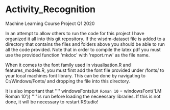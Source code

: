 # Activity_Recognition
Machine Learning Course Project Q1 2020

In an attempt to allow others to run the code for this project I have organized it all into this 
git repository. If the wisdm-dataset file is added to a directory that contains the files and folders
above you should be able to run all the code provided. Note that in order to compile the latex pdf 
you must use the provided function 'mkdoc' with 'report.rnw' as the file name. 

When it comes to the font family used in visualisation.R and features_models.R, you must first add the 
font file provided under /fonts/ to your local machines font library. This can be done by navigating 
to C:/Windows/Fonts/ and dropping the file into this directory. 

It is also important that 
'''' 
windowsFonts(`LM Roman 10` = windowsFont('LM Roman 10'))
''''
is run before loading the neceessary libraries. If this is not done, it will be necessary to restart
RStudio!
